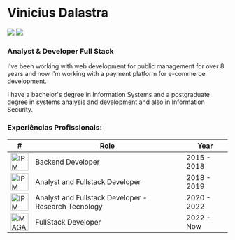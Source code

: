 # Vinicius Dalastra
<div>
  <a href="https://www.linkedin.com/in/dalastraa/" target="_blank"><img src="https://img.shields.io/badge/LinkedIn-0077B5?style=for-the-badge&logo=linkedin&logoColor=white"></a>
  <a href="https://www.instagram.com/dalastraa/" target="_blank"><img src="https://img.shields.io/badge/Instagram-E4405F?style=for-the-badge&logo=instagram&logoColor=white"></a>
</div>

### Analyst & Developer Full Stack

I've been working with web development for public management for over 8 years and now I'm working with a payment platform for e-commerce development.

I have a bachelor's degree in Information Systems and a postgraduate degree in systems analysis and development and also in Information Security.

### Experiências Profissionais:

| #                                                                                        | Role                                                 | Year          |
| ---------------------------------------------------------------------------------------- | ---------------------------------------------------- | ------------- |
| <img width="40" src="https://i.postimg.cc/TYb6VrSp/logo-ipm.jpg" title="IPM Sistemas" /> | Backend Developer                                    | 2015 - 2018   |
| <img width="40" src="https://i.postimg.cc/TYb6VrSp/logo-ipm.jpg" title="IPM Sistemas" /> | Analyst and Fullstack Developer                      | 2018 - 2019   |
| <img width="40" src="https://i.postimg.cc/TYb6VrSp/logo-ipm.jpg" title="IPM Sistemas" /> | Analyst and Fullstack Developer - Research Tecnology | 2020 - 2022   |
| <img width="40" src="https://i.postimg.cc/c4408xFS/logo-magazord.png" title="MAGAZORD" />| FullStack Developer                                  | 2022 - Now    |
